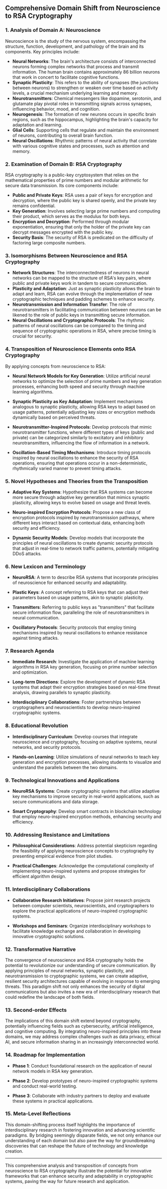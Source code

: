 ## Comprehensive Domain Shift from Neuroscience to RSA Cryptography

### 1. Analysis of Domain A: Neuroscience

Neuroscience is the study of the nervous system, encompassing the structure, function, development, and pathology of the brain and its components. Key principles include:

- **Neural Networks**: The brain's architecture consists of interconnected neurons forming complex networks that process and transmit information. The human brain contains approximately 86 billion neurons that work in concert to facilitate cognitive functions.
- **Synaptic Plasticity**: This refers to the ability of synapses (the junctions between neurons) to strengthen or weaken over time based on activity levels, a crucial mechanism underlying learning and memory.
- **Neurotransmitters**: Chemical messengers like dopamine, serotonin, and glutamate play pivotal roles in transmitting signals across synapses, influencing behavior, mood, and cognition.
- **Neurogenesis**: The formation of new neurons occurs in specific brain regions, such as the hippocampus, highlighting the brain's capacity for adaptation and learning.
- **Glial Cells**: Supporting cells that regulate and maintain the environment of neurons, contributing to overall brain function.
- **Neural Oscillations**: Rhythmic patterns of neural activity that correlate with various cognitive states and processes, such as attention and memory.

### 2. Examination of Domain B: RSA Cryptography

RSA cryptography is a public-key cryptosystem that relies on the mathematical properties of prime numbers and modular arithmetic for secure data transmission. Its core components include:

- **Public and Private Keys**: RSA uses a pair of keys for encryption and decryption, where the public key is shared openly, and the private key remains confidential.
- **Key Generation**: Involves selecting large prime numbers and computing their product, which serves as the modulus for both keys.
- **Encryption and Decryption**: Performed through modular exponentiation, ensuring that only the holder of the private key can decrypt messages encrypted with the public key.
- **Security Basis**: The security of RSA is predicated on the difficulty of factoring large composite numbers.

### 3. Isomorphisms Between Neuroscience and RSA Cryptography

- **Network Structures**: The interconnectedness of neurons in neural networks can be mapped to the structure of RSA's key pairs, where public and private keys work in tandem to secure communication.
- **Plasticity and Adaptation**: Just as synaptic plasticity allows the brain to adapt and learn, RSA can evolve through the implementation of new cryptographic techniques and padding schemes to enhance security.
- **Neurotransmission and Information Transfer**: The role of neurotransmitters in facilitating communication between neurons can be likened to the role of public keys in transmitting secure information.
- **Neural Oscillations and Cryptographic Protocols**: The rhythmic patterns of neural oscillations can be compared to the timing and sequence of cryptographic operations in RSA, where precise timing is crucial for security.

### 4. Transposition of Neuroscience Elements onto RSA Cryptography

By applying concepts from neuroscience to RSA:

- **Neural Network Models for Key Generation**: Utilize artificial neural networks to optimize the selection of prime numbers and key generation processes, enhancing both speed and security through machine learning algorithms.
  
- **Synaptic Plasticity as Key Adaptation**: Implement mechanisms analogous to synaptic plasticity, allowing RSA keys to adapt based on usage patterns, potentially adjusting key sizes or encryption methods dynamically based on perceived threats.

- **Neurotransmitter-Inspired Protocols**: Develop protocols that mimic neurotransmitter functions, where different types of keys (public and private) can be categorized similarly to excitatory and inhibitory neurotransmitters, influencing the flow of information in a network.

- **Oscillation-Based Timing Mechanisms**: Introduce timing protocols inspired by neural oscillations to enhance the security of RSA operations, ensuring that operations occur in a non-deterministic, rhythmically varied manner to prevent timing attacks.

### 5. Novel Hypotheses and Theories from the Transposition

- **Adaptive Key Systems**: Hypothesize that RSA systems can become more secure through adaptive key generation that mimics synaptic plasticity, allowing keys to evolve based on usage and threat levels.

- **Neuro-inspired Encryption Protocols**: Propose a new class of encryption protocols inspired by neurotransmission pathways, where different keys interact based on contextual data, enhancing both security and efficiency.

- **Dynamic Security Models**: Develop models that incorporate the principles of neural oscillations to create dynamic security protocols that adjust in real-time to network traffic patterns, potentially mitigating DDoS attacks.

### 6. New Lexicon and Terminology

- **NeuroRSA**: A term to describe RSA systems that incorporate principles of neuroscience for enhanced security and adaptability.
  
- **Plastic Keys**: A concept referring to RSA keys that can adjust their parameters based on usage patterns, akin to synaptic plasticity.

- **Transmitters**: Referring to public keys as "transmitters" that facilitate secure information flow, paralleling the role of neurotransmitters in neural communication.

- **Oscillatory Protocols**: Security protocols that employ timing mechanisms inspired by neural oscillations to enhance resistance against timing attacks.

### 7. Research Agenda

- **Immediate Research**: Investigate the application of machine learning algorithms in RSA key generation, focusing on prime number selection and optimization.
  
- **Long-term Directions**: Explore the development of dynamic RSA systems that adapt their encryption strategies based on real-time threat analysis, drawing parallels to synaptic plasticity.

- **Interdisciplinary Collaborations**: Foster partnerships between cryptographers and neuroscientists to develop neuro-inspired cryptographic systems.

### 8. Educational Revolution

- **Interdisciplinary Curriculum**: Develop courses that integrate neuroscience and cryptography, focusing on adaptive systems, neural networks, and security protocols.

- **Hands-on Learning**: Utilize simulations of neural networks to teach key generation and encryption processes, allowing students to visualize and understand the parallels between the two domains.

### 9. Technological Innovations and Applications

- **NeuroRSA Systems**: Create cryptographic systems that utilize adaptive key mechanisms to improve security in real-world applications, such as secure communications and data storage.

- **Smart Cryptography**: Develop smart contracts in blockchain technology that employ neuro-inspired encryption methods, enhancing security and efficiency.

### 10. Addressing Resistance and Limitations

- **Philosophical Considerations**: Address potential skepticism regarding the feasibility of applying neuroscience concepts to cryptography by presenting empirical evidence from pilot studies.

- **Practical Challenges**: Acknowledge the computational complexity of implementing neuro-inspired systems and propose strategies for efficient algorithm design.

### 11. Interdisciplinary Collaborations

- **Collaborative Research Initiatives**: Propose joint research projects between computer scientists, neuroscientists, and cryptographers to explore the practical applications of neuro-inspired cryptographic systems.

- **Workshops and Seminars**: Organize interdisciplinary workshops to facilitate knowledge exchange and collaboration in developing innovative cryptographic solutions.

### 12. Transformative Narrative

The convergence of neuroscience and RSA cryptography holds the potential to revolutionize our understanding of secure communication. By applying principles of neural networks, synaptic plasticity, and neurotransmission to cryptographic systems, we can create adaptive, resilient security architectures capable of evolving in response to emerging threats. This paradigm shift not only enhances the security of digital communications but also invites a new era of interdisciplinary research that could redefine the landscape of both fields.

### 13. Second-order Effects

The implications of this domain shift extend beyond cryptography, potentially influencing fields such as cybersecurity, artificial intelligence, and cognitive computing. By integrating neuro-inspired principles into these domains, we may address complex challenges such as data privacy, ethical AI, and secure information sharing in an increasingly interconnected world.

### 14. Roadmap for Implementation

- **Phase 1**: Conduct foundational research on the application of neural network models in RSA key generation.
  
- **Phase 2**: Develop prototypes of neuro-inspired cryptographic systems and conduct real-world testing.

- **Phase 3**: Collaborate with industry partners to deploy and evaluate these systems in practical applications.

### 15. Meta-Level Reflections

This domain-shifting process itself highlights the importance of interdisciplinary research in fostering innovation and advancing scientific paradigms. By bridging seemingly disparate fields, we not only enhance our understanding of each domain but also pave the way for groundbreaking discoveries that can reshape the future of technology and knowledge creation.

---

This comprehensive analysis and transposition of concepts from neuroscience to RSA cryptography illustrate the potential for innovative frameworks that can enhance security and adaptability in cryptographic systems, paving the way for future research and application.